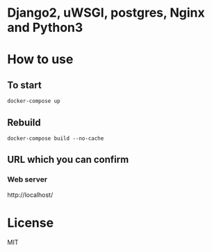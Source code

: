 # Django2, uWSGI, postgres, Nginx and Python3

# How to use

## To start

```
docker-compose up
```

## Rebuild

```
docker-compose build --no-cache
```

## URL which you can confirm

### Web server
http://localhost/

# License

MIT
